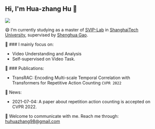 ## Hi, I'm **Hua-zhang Hu** 👋

<!--
**957001934/957001934** is a ✨ _special_ ✨ repository because its `README.md` (this file) appears on your GitHub profile.
Here are some ideas to get you started:

-  Pronouns: ...
- ⚡ Fun fact: ...
-->
![](https://github-readme-stats.vercel.app/api?username=957001934)


😄 I’m currently studying as a master of [SVIP-Lab](https://svip-lab.github.io/team.html) in [ShanghaiTech University](https://www.shanghaitech.edu.cn/), supervised by [Shenghua Gao](https://scholar.google.com/citations?hl=zh-CN&user=fe-1v0MAAAAJ).  

🔭 ### I mainly focus on:
 * Video Understanding and Analysis
 * Self-supervised on Video Task.   

👯 ### Publications:
 * TransRAC: Encoding Multi-scale Temporal Correlation with Transformers for Repetitive Action Counting `CVPR 2022`

🌱 News:
- 2021-07-04: A paper about repetition action counting is accepted on CVPR 2022.

 💬 Welcome to communicate with me. Reach me through: huhuazhang98@gmail.com  
